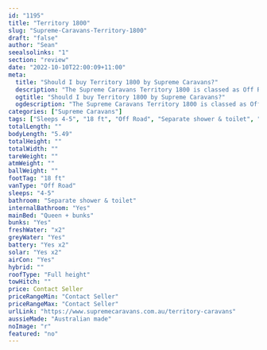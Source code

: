 ```yaml
---
id: "1195"
title: "Territory 1800"
slug: "Supreme-Caravans-Territory-1800"
draft: "false"
author: "Sean"
seealsolinks: "1"
section: "review"
date: "2022-10-10T22:00:09+11:00"
meta:
  title: "Should I buy Territory 1800 by Supreme Caravans?"
  description: "The Supreme Caravans Territory 1800 is classed as Off Road, and sleeps 4-5 people. It is Australian made and comes in at 18 ft. It generally has Separate shower & toilet."
  ogtitle: "Should I buy Territory 1800 by Supreme Caravans?"
  ogdescription: "The Supreme Caravans Territory 1800 is classed as Off Road, and sleeps 4-5 people. It is Australian made and comes in at 18 ft. It generally has Separate shower & toilet."
categories: ["Supreme Caravans"]
tags: ["Sleeps 4-5", "18 ft", "Off Road", "Separate shower & toilet", "Full height", "Price Unknown", "Australian made"]
totalLength: ""
bodyLength: "5.49"
totalHeight: ""
totalWidth: ""
tareWeight: ""
atmWeight: ""
ballWeight: ""
footTag: "18 ft"
vanType: "Off Road"
sleeps: "4-5"
bathroom: "Separate shower & toilet"
internalBathroom: "Yes"
mainBed: "Queen + bunks"
bunks: "Yes"
freshWater: "x2"
greyWater: "Yes"
battery: "Yes x2"
solar: "Yes x2"
airCon: "Yes"
hybrid: ""
roofType: "Full height"
towHitch: ""
price: Contact Seller
priceRangeMin: "Contact Seller"
priceRangeMax: "Contact Seller"
urlLink: "https://www.supremecaravans.com.au/territory-caravans"
aussieMade: "Australian made"
noImage: "r"
featured: "no"
---
```

